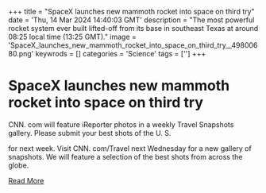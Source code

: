 +++
title = "SpaceX launches new mammoth rocket into space on third try"
date = 'Thu, 14 Mar 2024 14:40:03 GMT'
description = "The most powerful rocket system ever built lifted-off from its base in southeast Texas at around 08:25 local time (13:25 GMT)."
image = 'SpaceX_launches_new_mammoth_rocket_into_space_on_third_try__49800680.png'
keywrods =  []
categories = 'Science'
tags = ['']
+++

# SpaceX launches new mammoth rocket into space on third try

CNN.
com will feature iReporter photos in a weekly Travel Snapshots gallery.
Please submit your best shots of the U.
S.

for next week.
Visit CNN.
com/Travel next Wednesday for a new gallery of snapshots.
We will feature a selection of the best shots from across the globe.


[Read More](https://www.bbc.co.uk/news/science-environment-68565986)
